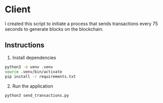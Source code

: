 # Client

I created this script to initiate a process that sends transactions every 75 seconds to generate blocks on the blockchain.

## Instructions

1. Install dependencies

```sh
python3 -m venv .venv
source .venv/bin/activate
pip install -r requirements.txt
```

2. Run the application

```sh
python3 send_transactions.py
```
